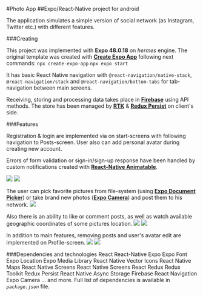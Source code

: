 #Photo App
##Expo/React-Native project for android

The application simulates a simple version of social network (as Instagram, Twitter etc.) with different features.

###Creating

This project was implemented with **Expo 48.0.18** on _hermes_ engine.
The original template was created with **[Create Expo App](https://docs.expo.dev/tutorial/create-your-first-app/)** following next commands:
`npx create-expo-app`
`npx expo start`

It has basic React Native navigation with `@react-navigation/native-stack`, `@react-navigation/stack` and `@react-navigation/bottom-tabs` for tab-navigation between main screens.

Receiving, storing and processing data takes place in **[Firebase](https://firebase.google.com/)** using API methods. The store has been managed by **[RTK](https://redux-toolkit.js.org/)** & **[Redux Persist](https://www.npmjs.com/package/redux-persist)** on client's side.

###Features

Registration & login are implemented via on start-screens with following navigation to Posts-screen. User also can add personal avatar during creating new account.

Errors of form validation or sign-in/sign-up response have been handled by custom notifications created with **[React-Native Animatable](https://www.npmjs.com/package/react-native-animatable)**.

![](https://media.giphy.com/media/Zaij3rNZvqJewzcWqK/giphy.gif) ![](https://media.giphy.com/media/Llc6eVoblzhw46XBDB/giphy.gif)

The user can pick favorite pictures from file-system (using **[Expo Document Picker](https://docs.expo.dev/versions/latest/sdk/document-picker/)**) or take brand new photos (**[Expo Camera](https://docs.expo.dev/versions/latest/sdk/camera/)**) and post them to his network.
![](https://media.giphy.com/media/VxgnPIOdHKqPN1PmYd/giphy.gif)

Also there is an ability to like or comment posts, as well as watch available geographic coordinates of some pictures location.
![](https://media.giphy.com/media/hK4ogiNavWnFNdEt0J/giphy.gif) ![](https://media.giphy.com/media/QJuZaWQ3KiazFhj2c3/giphy.gif)

In addition to main features, removing posts and user's avatar edit are implemented on Profile-screen.
![](https://media.giphy.com/media/yubUP5ILcL8ePuFaAi/giphy.gif) ![](https://media.giphy.com/media/TxZSVaFG8h7sbqzbBu/giphy.gif)

###Dependencies and technologies
React
React-Native
Expo
Expo Font
Expo Location
Expo Media Library
React Native Vector Icons
React Native Maps
React Native Screens
React Native Screens
React Redux
Redux Toolkit
Redux Persist
React Native Async Storage
Firebase
React Navigation
Expo Camera
... and more. Full list of dependencies is available in _`package.json`_ file.

